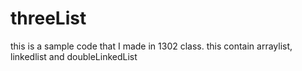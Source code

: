 # threeList
this is a sample code that I made in 1302 class.
this contain arraylist, linkedlist and doubleLinkedList
